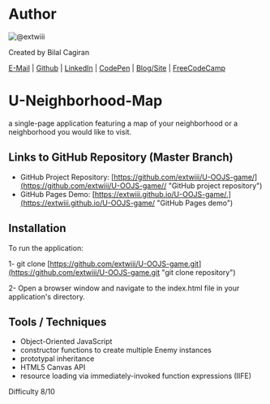 
# Author
![@extwiii](https://avatars1.githubusercontent.com/u/2933560?v=3&s=120)

Created by Bilal Cagiran

[E-Mail](mailto:bcagiran@hotmail.com) | [Github](https://github.com/extwiii/) | [LinkedIn](https://linkedin.com/in/bilalcagiran) | [CodePen](http://codepen.io/extwiii/) | [Blog/Site](http://bilalcagiran.com) | [FreeCodeCamp](https://www.freecodecamp.com/extwiii) 

# U-Neighborhood-Map
a single-page application featuring a map of your neighborhood or a neighborhood you would like to visit.



## Links to GitHub Repository (Master Branch)
* GitHub Project Repository: [https://github.com/extwiii/U-OOJS-game/](https://github.com/extwiii/U-OOJS-game// "GitHub project repository")
* GitHub Pages Demo: [https://extwiii.github.io/U-OOJS-game/.](https://extwiii.github.io/U-OOJS-game/ "GitHub Pages demo")

## Installation
To run the application:

1- git clone [https://github.com/extwiii/U-OOJS-game.git](https://github.com/extwiii/U-OOJS-game.git "git clone repository")

2- Open a browser window and navigate to the index.html file in your application's directory.

## Tools / Techniques
- Object-Oriented JavaScript
- constructor functions to create multiple Enemy instances
- prototypal inheritance
- HTML5 Canvas API
- resource loading via immediately-invoked function expressions (IIFE)

Difficulty 8/10

